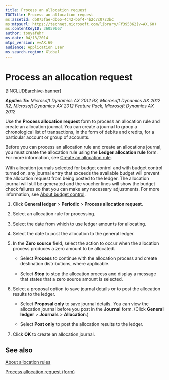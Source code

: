 ```yaml
---
title: Process an allocation request
TOCTitle: Process an allocation request
ms:assetid: db873fae-db65-4c42-b6f4-4b2c7c0723bc
ms:mtpsurl: https://technet.microsoft.com/library/Ff395362(v=AX.60)
ms:contentKeyID: 36059667
author: tonyafehr
ms.date: 04/18/2014
mtps_version: v=AX.60
audience: Application User
ms.search.region: Global
---
```


# Process an allocation request 


[!INCLUDE[archive-banner](includes/archive-banner.md)]


_**Applies To:** Microsoft Dynamics AX 2012 R3, Microsoft Dynamics AX 2012 R2, Microsoft Dynamics AX 2012 Feature Pack, Microsoft Dynamics AX 2012_

Use the **Process allocation request** form to process an allocation rule and create an allocation journal. You can create a journal to group a chronological list of transactions, in the form of debits and credits, for a particular account or group of accounts.

Before you can process an allocation rule and create an allocations journal, you must create the allocation rule using the **Ledger allocation rule** form. For more information, see [Create an allocation rule](create-an-allocation-rule.md).

With allocation journals selected for budget control and with budget control turned on, any journal entry that exceeds the available budget will prevent the allocation request from being posted to the ledger. The allocation journal will still be generated and the voucher lines will show the budget check failures so that you can make any necessary adjustments. For more information, see [About budget control](about-budget-control.md).

1.  Click **General ledger** \> **Periodic** \> **Process allocation request**.

2.  Select an allocation rule for processing.

3.  Select the date from which to use ledger amounts for allocating.

4.  Select the date to post the allocation to the general ledger.

5.  In the **Zero source** field, select the action to occur when the allocation process produces a zero amount to be allocated.
    
      - Select **Process** to continue with the allocation process and create destination distributions, where applicable.
    
      - Select **Stop** to stop the allocation process and display a message that states that a zero source amount is selected.

6.  Select a proposal option to save journal details or to post the allocation results to the ledger.
    
      - Select **Proposal only** to save journal details. You can view the allocation journal before you post in the **Journal** form. (Click **General ledger** \> **Journals** \> **Allocation**.)
    
      - Select **Post only** to post the allocation results to the ledger.

7.  Click **OK** to create an allocation journal.

## See also

[About allocation rules](about-allocation-rules.md)

[Process allocation request (form)](https://technet.microsoft.com/library/ff395361\(v=ax.60\))

  



